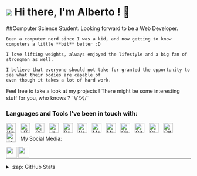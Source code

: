 # <img src="https://raw.githubusercontent.com/stevenrskelton/flag-icon/master/png/16/country-4x3/br.png"> Hi there, I'm Alberto ! 👋 

##Computer Science Student. Looking forward to be a Web Developer.

```
Been a computer nerd since I was a kid, and now getting to know computers a little **bit** better :D

I love lifting weights, always enjoyed the lifestyle and a big fan of strongman as well. 

I believe that everyone should not take for granted the opportunity to see what their bodies are capable of 
even though it takes a lot of hard work.

```

Feel free to take a look at my projects ! There might be some interesting stuff for you, who knows ?  ¯\\_(ツ)_/¯


### Languages and Tools I've been in touch with:

<img align="left" alt="Visual Studio Code" width="26px" src="https://cdn.jsdelivr.net/gh/devicons/devicon/icons/vscode/vscode-original.svg" style="padding-right:10px;" />
<img align="left" alt="HTML5" width="26px" src="https://cdn.jsdelivr.net/gh/devicons/devicon/icons/html5/html5-original.svg" style="padding-right:10px;" />
<img align="left" alt="CSS3" width="26px" src="https://cdn.jsdelivr.net/gh/devicons/devicon/icons/css3/css3-original.svg" style="padding-right:10px;" />
<img align="left" alt="JavaScript" width="26px" src="https://cdn.jsdelivr.net/gh/devicons/devicon/icons/javascript/javascript-original.svg" style="padding-right:10px;" />
<img align="left" alt="React" width="26px" src="https://cdn.jsdelivr.net/gh/devicons/devicon/icons/react/react-original.svg" style="padding-right:10px;" />
<img align="left" alt="Node.js" width="26px" src="https://cdn.jsdelivr.net/gh/devicons/devicon/icons/nodejs/nodejs-original.svg" style="padding-right:10px;" />
<img align="left" alt="MongoDB" width="26px" src="https://cdn.jsdelivr.net/gh/devicons/devicon/icons/mongodb/mongodb-original.svg" style="padding-right:10px;" />
<img align="left" alt="MySQL" width="26px" src="https://cdn.jsdelivr.net/gh/devicons/devicon/icons/mysql/mysql-original.svg" style="padding-right:10px;" />
<img align="left" alt="Git" width="26px" src="https://cdn.jsdelivr.net/gh/devicons/devicon/icons/git/git-original.svg" style="padding-right:10px;" />
<img align="left" alt="GitHub" width="26px" src="https://user-images.githubusercontent.com/3369400/139447912-e0f43f33-6d9f-45f8-be46-2df5bbc91289.png" style="padding-right:10px;" />
<img align="left" alt="C/C++" width="26px" src="https://raw.githubusercontent.com/jmnote/z-icons/master/svg/c.svg" style="padding-right:10px;" />
<img align="left" alt="C#" width="26px" src="https://raw.githubusercontent.com/jmnote/z-icons/master/svg/csharp.svg" style="padding-right:10px;" />
<img align="left" alt="Java" width="26px" src="https://raw.githubusercontent.com/jmnote/z-icons/master/svg/java.svg" style="padding-right:10px;" />

<br/>

<br/>
My Social Media:

<br/>

[<img align="left" width="30px" src="https://cdn.jsdelivr.net/npm/simple-icons@v3/icons/youtube.svg" />][youtube]
[<img align="left" width="30px" src="https://cdn.jsdelivr.net/npm/simple-icons@v3/icons/instagram.svg" />][instagram]
&nbsp;&nbsp;
<br/>

---

<details>
  <summary>:zap: GitHub Stats</summary>

  <img align="left" alt="codeSTACKr's GitHub Stats" src="https://github-readme-stats.vercel.app/api?username=AlbertoJr789&show_icons=true&hide_border=false&title_color=ff652f&icon_color=FFE400&bg_color=09131B&text_color=ffffff&border_color=0c1a25" />

</details>


[youtube]: https://youtube.com/jrdark789
[instagram]: https://www.instagram.com/albertojr789/
